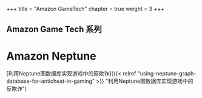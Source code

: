+++
title = "Amazon GameTech"
chapter = true
weight = 3
+++

## Amazon Game Tech 系列

# Amazon Neptune

[利用Neptune图数据库实现游戏中的反欺诈]({{< relref "using-neptune-graph-database-for-anticheat-in-gaming" >}} "利用Neptune图数据库实现游戏中的反欺诈")

